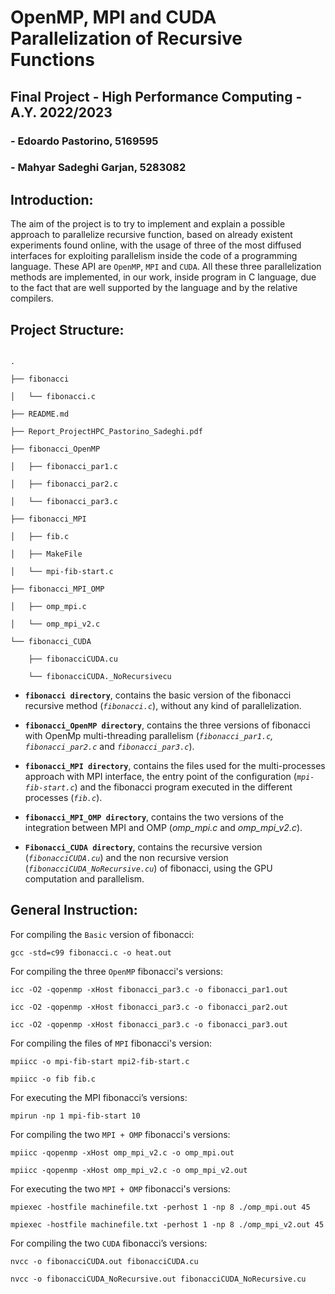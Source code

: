 # **OpenMP, MPI and CUDA Parallelization of Recursive Functions**

## **Final Project - High Performance Computing - A.Y. 2022/2023** 

### - Edoardo Pastorino, 5169595

### - Mahyar Sadeghi Garjan, 5283082



## Introduction:

 The aim of the project is to try to implement and explain a possible approach to parallelize recursive function, based on already existent experiments found online, with the usage of three of the most diffused interfaces for exploiting parallelism inside the code of a programming language. These API are `OpenMP`, `MPI` and `CUDA`. All these three parallelization methods are implemented, in our work, inside program in C language, due to the fact that are well supported by the language and by the relative compilers.



## Project Structure:

```

.

├── fibonacci

│   └── fibonacci.c

├── README.md

├── Report_ProjectHPC_Pastorino_Sadeghi.pdf

├── fibonacci_OpenMP

│   ├── fibonacci_par1.c

│   ├── fibonacci_par2.c

│   └── fibonacci_par3.c

├── fibonacci_MPI

│   ├── fib.c

│   ├── MakeFile

│   └── mpi-fib-start.c

├── fibonacci_MPI_OMP

│   ├── omp_mpi.c

│   └── omp_mpi_v2.c

└── fibonacci_CUDA

    ├── fibonacciCUDA.cu

    └── fibonacciCUDA._NoRecursivecu

```

- **`fibonacci directory`**, contains the basic version of the fibonacci recursive method (*`fibonacci.c`*), without any kind of parallelization.

- **`fibonacci_OpenMP directory`**, contains the three versions of fibonacci with OpenMp multi-threading parallelism (*`fibonacci_par1.c`, `fibonacci_par2.c`* and *`fibonacci_par3.c`*).

- **`fibonacci_MPI directory`**, contains the files used for the multi-processes approach with MPI interface, the entry point of the configuration (*`mpi-fib-start.c`*) and the fibonacci program executed in the different processes (*`fib.c`*).

- **`fibonacci_MPI_OMP directory`**, contains the two versions of the integration between MPI and OMP (*omp_mpi.c* and *omp_mpi_v2.c*).

- **`Fibonacci_CUDA directory`**, contains the recursive version (*`fibonacciCUDA.cu`*) and the non recursive version (*`fibonacciCUDA_NoRecursive.cu`*) of fibonacci, using the GPU computation and parallelism.



## General Instruction:

For compiling the `Basic` version of fibonacci:
```
gcc -std=c99 fibonacci.c -o heat.out
```
For compiling the three `OpenMP` fibonacci's versions:
```
icc -O2 -qopenmp -xHost fibonacci_par3.c -o fibonacci_par1.out
```
```
icc -O2 -qopenmp -xHost fibonacci_par3.c -o fibonacci_par2.out
```
```
icc -O2 -qopenmp -xHost fibonacci_par3.c -o fibonacci_par3.out
```
For compiling the files of `MPI` fibonacci's version:
```
mpiicc -o mpi-fib-start mpi2-fib-start.c
```
```
mpiicc -o fib fib.c
```
For executing the MPI fibonacci’s versions:
```
mpirun -np 1 mpi-fib-start 10
```
For compiling the two `MPI + OMP` fibonacci's versions:
```
mpiicc -qopenmp -xHost omp_mpi_v2.c -o omp_mpi.out
```
```
mpiicc -qopenmp -xHost omp_mpi_v2.c -o omp_mpi_v2.out
```
For executing the two `MPI + OMP` fibonacci's versions:
```
mpiexec -hostfile machinefile.txt -perhost 1 -np 8 ./omp_mpi.out 45
```
```
mpiexec -hostfile machinefile.txt -perhost 1 -np 8 ./omp_mpi_v2.out 45
```
For compiling the two `CUDA` fibonacci’s versions:
```
nvcc -o fibonacciCUDA.out fibonacciCUDA.cu 
```
```
nvcc -o fibonacciCUDA_NoRecursive.out fibonacciCUDA_NoRecursive.cu 
```

